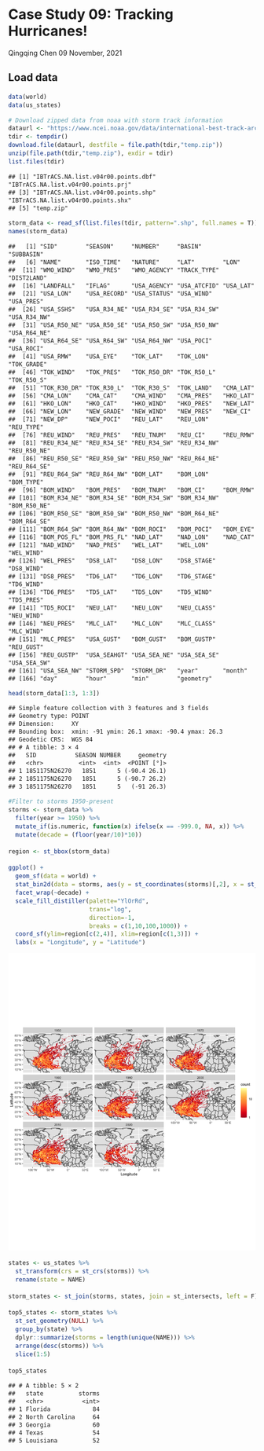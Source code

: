 Case Study 09: Tracking Hurricanes!
================
Qingqing Chen
09 November, 2021

## Load data

``` r
data(world)
data(us_states)
```

``` r
# Download zipped data from noaa with storm track information
dataurl <- "https://www.ncei.noaa.gov/data/international-best-track-archive-for-climate-stewardship-ibtracs/v04r00/access/shapefile/IBTrACS.NA.list.v04r00.points.zip"
tdir <- tempdir()
download.file(dataurl, destfile = file.path(tdir,"temp.zip"))
unzip(file.path(tdir,"temp.zip"), exdir = tdir)
list.files(tdir)
```

    ## [1] "IBTrACS.NA.list.v04r00.points.dbf" "IBTrACS.NA.list.v04r00.points.prj"
    ## [3] "IBTrACS.NA.list.v04r00.points.shp" "IBTrACS.NA.list.v04r00.points.shx"
    ## [5] "temp.zip"

``` r
storm_data <- read_sf(list.files(tdir, pattern=".shp", full.names = T))
names(storm_data)
```

    ##   [1] "SID"        "SEASON"     "NUMBER"     "BASIN"      "SUBBASIN"  
    ##   [6] "NAME"       "ISO_TIME"   "NATURE"     "LAT"        "LON"       
    ##  [11] "WMO_WIND"   "WMO_PRES"   "WMO_AGENCY" "TRACK_TYPE" "DIST2LAND" 
    ##  [16] "LANDFALL"   "IFLAG"      "USA_AGENCY" "USA_ATCFID" "USA_LAT"   
    ##  [21] "USA_LON"    "USA_RECORD" "USA_STATUS" "USA_WIND"   "USA_PRES"  
    ##  [26] "USA_SSHS"   "USA_R34_NE" "USA_R34_SE" "USA_R34_SW" "USA_R34_NW"
    ##  [31] "USA_R50_NE" "USA_R50_SE" "USA_R50_SW" "USA_R50_NW" "USA_R64_NE"
    ##  [36] "USA_R64_SE" "USA_R64_SW" "USA_R64_NW" "USA_POCI"   "USA_ROCI"  
    ##  [41] "USA_RMW"    "USA_EYE"    "TOK_LAT"    "TOK_LON"    "TOK_GRADE" 
    ##  [46] "TOK_WIND"   "TOK_PRES"   "TOK_R50_DR" "TOK_R50_L"  "TOK_R50_S" 
    ##  [51] "TOK_R30_DR" "TOK_R30_L"  "TOK_R30_S"  "TOK_LAND"   "CMA_LAT"   
    ##  [56] "CMA_LON"    "CMA_CAT"    "CMA_WIND"   "CMA_PRES"   "HKO_LAT"   
    ##  [61] "HKO_LON"    "HKO_CAT"    "HKO_WIND"   "HKO_PRES"   "NEW_LAT"   
    ##  [66] "NEW_LON"    "NEW_GRADE"  "NEW_WIND"   "NEW_PRES"   "NEW_CI"    
    ##  [71] "NEW_DP"     "NEW_POCI"   "REU_LAT"    "REU_LON"    "REU_TYPE"  
    ##  [76] "REU_WIND"   "REU_PRES"   "REU_TNUM"   "REU_CI"     "REU_RMW"   
    ##  [81] "REU_R34_NE" "REU_R34_SE" "REU_R34_SW" "REU_R34_NW" "REU_R50_NE"
    ##  [86] "REU_R50_SE" "REU_R50_SW" "REU_R50_NW" "REU_R64_NE" "REU_R64_SE"
    ##  [91] "REU_R64_SW" "REU_R64_NW" "BOM_LAT"    "BOM_LON"    "BOM_TYPE"  
    ##  [96] "BOM_WIND"   "BOM_PRES"   "BOM_TNUM"   "BOM_CI"     "BOM_RMW"   
    ## [101] "BOM_R34_NE" "BOM_R34_SE" "BOM_R34_SW" "BOM_R34_NW" "BOM_R50_NE"
    ## [106] "BOM_R50_SE" "BOM_R50_SW" "BOM_R50_NW" "BOM_R64_NE" "BOM_R64_SE"
    ## [111] "BOM_R64_SW" "BOM_R64_NW" "BOM_ROCI"   "BOM_POCI"   "BOM_EYE"   
    ## [116] "BOM_POS_FL" "BOM_PRS_FL" "NAD_LAT"    "NAD_LON"    "NAD_CAT"   
    ## [121] "NAD_WIND"   "NAD_PRES"   "WEL_LAT"    "WEL_LON"    "WEL_WIND"  
    ## [126] "WEL_PRES"   "DS8_LAT"    "DS8_LON"    "DS8_STAGE"  "DS8_WIND"  
    ## [131] "DS8_PRES"   "TD6_LAT"    "TD6_LON"    "TD6_STAGE"  "TD6_WIND"  
    ## [136] "TD6_PRES"   "TD5_LAT"    "TD5_LON"    "TD5_WIND"   "TD5_PRES"  
    ## [141] "TD5_ROCI"   "NEU_LAT"    "NEU_LON"    "NEU_CLASS"  "NEU_WIND"  
    ## [146] "NEU_PRES"   "MLC_LAT"    "MLC_LON"    "MLC_CLASS"  "MLC_WIND"  
    ## [151] "MLC_PRES"   "USA_GUST"   "BOM_GUST"   "BOM_GUSTP"  "REU_GUST"  
    ## [156] "REU_GUSTP"  "USA_SEAHGT" "USA_SEA_NE" "USA_SEA_SE" "USA_SEA_SW"
    ## [161] "USA_SEA_NW" "STORM_SPD"  "STORM_DR"   "year"       "month"     
    ## [166] "day"        "hour"       "min"        "geometry"

``` r
head(storm_data[1:3, 1:3])
```

    ## Simple feature collection with 3 features and 3 fields
    ## Geometry type: POINT
    ## Dimension:     XY
    ## Bounding box:  xmin: -91 ymin: 26.1 xmax: -90.4 ymax: 26.3
    ## Geodetic CRS:  WGS 84
    ## # A tibble: 3 × 4
    ##   SID           SEASON NUMBER     geometry
    ##   <chr>          <int>  <int>  <POINT [°]>
    ## 1 1851175N26270   1851      5 (-90.4 26.1)
    ## 2 1851175N26270   1851      5 (-90.7 26.2)
    ## 3 1851175N26270   1851      5   (-91 26.3)

``` r
#Filter to storms 1950-present
storms <- storm_data %>% 
  filter(year >= 1950) %>% 
  mutate_if(is.numeric, function(x) ifelse(x == -999.0, NA, x)) %>% 
  mutate(decade = (floor(year/10)*10)) 

region <- st_bbox(storm_data)

ggplot() +
  geom_sf(data = world) +
  stat_bin2d(data = storms, aes(y = st_coordinates(storms)[,2], x = st_coordinates(storms)[,1]), bins = 100) + 
  facet_wrap(~decade) +
  scale_fill_distiller(palette="YlOrRd", 
                       trans="log", 
                       direction=-1, 
                       breaks = c(1,10,100,1000)) + 
  coord_sf(ylim=region[c(2,4)], xlim=region[c(1,3)]) +
  labs(x = "Longitude", y = "Latitude")
```

![](case_study_09_files/figure-gfm/unnamed-chunk-3-1.png)<!-- -->

``` r
states <- us_states %>% 
  st_transform(crs = st_crs(storms)) %>% 
  rename(state = NAME)

storm_states <- st_join(storms, states, join = st_intersects, left = F)

top5_states <- storm_states %>% 
  st_set_geometry(NULL) %>% 
  group_by(state) %>% 
  dplyr::summarize(storms = length(unique(NAME))) %>% 
  arrange(desc(storms)) %>% 
  slice(1:5)

top5_states
```

    ## # A tibble: 5 × 2
    ##   state          storms
    ##   <chr>           <int>
    ## 1 Florida            84
    ## 2 North Carolina     64
    ## 3 Georgia            60
    ## 4 Texas              54
    ## 5 Louisiana          52
